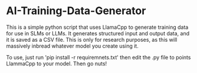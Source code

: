 # AI-Training-Data-Generator
This is a simple python script that uses LlamaCpp to generate training data for use in SLMs or LLMs. It generates structured input and output data, and it is saved as a CSV file. This is only for research purposes, as this will massively inbread whatever model you create using it.

To use, just run 'pip install -r requiremnets.txt' then edit the .py file to points LlammaCpp to your model. Then go nuts!
